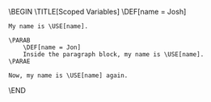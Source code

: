 \BEGIN
	\TITLE[Scoped Variables] 
	\DEF[name = Josh]

	My name is \USE[name]. 
	
	\PARAB
		\DEF[name = Jon]
		Inside the paragraph block, my name is \USE[name].
	\PARAE

	Now, my name is \USE[name] again.
\END 
